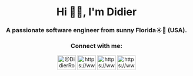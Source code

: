 <h1 align="center">Hi 👋🏻, I'm Didier</h1>
<h3 align="center">A passionate software engineer from sunny Florida☀️🌴 (USA).</h3>  

<h3 align="center">Connect with me:</h3>
<p align="center">
<a href="https://twitter.com/DidierRoque" target="_blank"><img align="center" src="https://raw.githubusercontent.com/rahuldkjain/github-profile-readme-generator/master/src/images/icons/Social/twitter.svg" alt="@DidierRoque" height="40" width="50" /></a>
<a href="https://www.linkedin.com/in/didier-roque-ginebra/" target="_blank"><img align="center" src="https://raw.githubusercontent.com/rahuldkjain/github-profile-readme-generator/master/src/images/icons/Social/linked-in-alt.svg" alt="https://www.linkedin.com/in/didier-roque-ginebra/" height="40" width="50" /></a>
<a href="https://www.instagram.com/didier.roque/" target="_blank"><img align="center" src="https://raw.githubusercontent.com/rahuldkjain/github-profile-readme-generator/master/src/images/icons/Social/instagram.svg" alt="https://www.instagram.com/didier.roque/" height="40" width="50" /></a>
<a href="https://www.youtube.com/channel/UCOsNeEnHrbaExDkaNTpIn4g" target="_blank"><img align="center" src="https://raw.githubusercontent.com/rahuldkjain/github-profile-readme-generator/master/src/images/icons/Social/youtube.svg" alt="https://www.youtube.com/channel/UCOsNeEnHrbaExDkaNTpIn4g" height="40" width="50" /></a>
</p><br>
